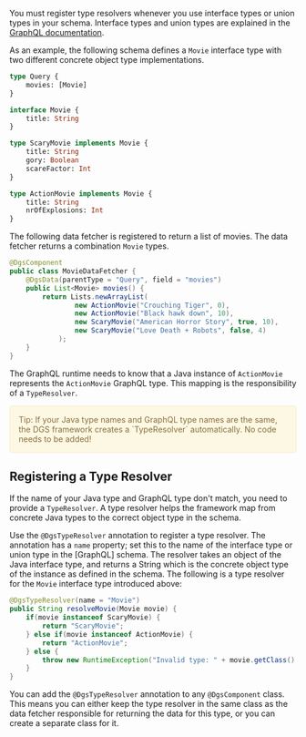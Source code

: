 
You must register type resolvers whenever you use interface types or union types in your schema.
Interface types and union types are explained in the [GraphQL documentation](https://graphql.org/learn/schema/#interfaces).

As an example, the following schema defines a `Movie` interface type with two different concrete object type implementations.

```graphql
type Query {
    movies: [Movie]
}

interface Movie {
    title: String
}

type ScaryMovie implements Movie {
    title: String
    gory: Boolean
    scareFactor: Int
}

type ActionMovie implements Movie {
    title: String
    nrOfExplosions: Int
}
```

The following data fetcher is registered to return a list of movies.
The data fetcher returns a combination `Movie` types.

```java
@DgsComponent
public class MovieDataFetcher {
    @DgsData(parentType = "Query", field = "movies")
    public List<Movie> movies() {
        return Lists.newArrayList(
                new ActionMovie("Crouching Tiger", 0),
                new ActionMovie("Black hawk down", 10),
                new ScaryMovie("American Horror Story", true, 10),
                new ScaryMovie("Love Death + Robots", false, 4)
            );
    }
}
```

The GraphQL runtime needs to know that a Java instance of `ActionMovie` represents the `ActionMovie` GraphQL type.
This mapping is the responsibility of a `TypeResolver`.

<div style="padding: 15px; border: 1px solid transparent; border-color: transparent; margin-bottom: 20px; border-radius: 4px; color: #8a6d3b;; background-color: #fcf8e3; border-color: #faebcc;">
Tip:
    If your Java type names and GraphQL type names are the same, the DGS framework creates a `TypeResolver` automatically. 
    No code needs to be added!
</div>
    
    

## Registering a Type Resolver

If the name of your Java type and GraphQL type don't match, you need to provide a `TypeResolver`.
A type resolver helps the framework map from concrete Java types to the correct object type in the schema.

Use the `@DgsTypeResolver` annotation to register a type resolver.
The annotation has a `name` property; set this to the name of the interface type or union type in the [GraphQL] schema.
The resolver takes an object of the Java interface type, and returns a String which is the concrete object type of the instance as defined in the schema.
The following is a type resolver for the `Movie` interface type introduced above:

```java
@DgsTypeResolver(name = "Movie")
public String resolveMovie(Movie movie) {
    if(movie instanceof ScaryMovie) {
        return "ScaryMovie";
    } else if(movie instanceof ActionMovie) {
        return "ActionMovie";
    } else {
        throw new RuntimeException("Invalid type: " + movie.getClass().getName() + " found in MovieTypeResolver");
    }
}
```

You can add the `@DgsTypeResolver` annotation to any `@DgsComponent` class.
This means you can either keep the type resolver in the same class as the data fetcher responsible for returning the data for this type, or you can create a separate class for it.


